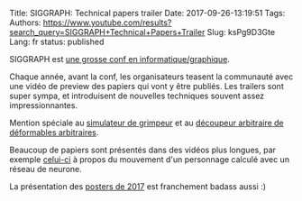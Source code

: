 Title: SIGGRAPH: Technical papers trailer
Date: 2017-09-26-13:19:51
Tags: 
Authors: https://www.youtube.com/results?search_query=SIGGRAPH+Technical+Papers+Trailer
Slug: ksPg9D3Gte
Lang: fr
status: published

SIGGRAPH est [une grosse conf en informatique/graphique](https://fr.wikipedia.org/wiki/SIGGRAPH).

Chaque année, avant la conf, les organisateurs teasent la communauté avec une vidéo de preview des papiers qui vont y être publiés.
Les trailers sont super sympa, et introduisent de nouvelles techniques souvent assez impressionnantes.

Mention spéciale au [simulateur de grimpeur](https://www.youtube.com/watch?v=h5dQ4eC8JRs)
et au [découpeur arbitraire de déformables arbitraires](https://www.youtube.com/watch?v=ucRVbAwY_gY).

Beaucoup de papiers sont présentés dans des vidéos plus longues,
par exemple [celui-ci](https://www.youtube.com/watch?v=Ul0Gilv5wvY)
à propos du mouvement d'un personnage calculé avec un réseau de neurone.

La présentation des [posters de 2017](https://www.youtube.com/watch?v=kTghnbwfLjA)
est franchement badass aussi :)
